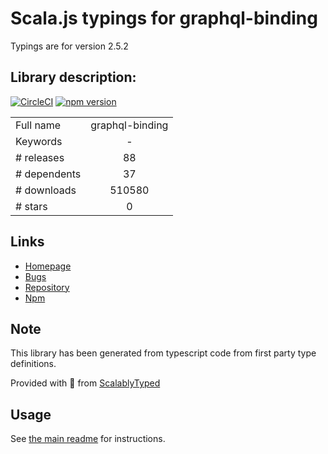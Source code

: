 
# Scala.js typings for graphql-binding

Typings are for version 2.5.2

## Library description:
[![CircleCI](https://circleci.com/gh/graphql-binding/graphql-binding.svg?style=shield)](https://circleci.com/gh/graphql-binding/graphql-binding) [![npm version](https://badge.fury.io/js/graphql-binding.svg)](https://badge.fury.io/js/graphql-binding)

|                    |                 |
| ------------------ | :-------------: |
| Full name          | graphql-binding |
| Keywords           | - |
| # releases         | 88 |
| # dependents       | 37 |
| # downloads        | 510580 |
| # stars            | 0 |

## Links
- [Homepage](https://github.com/graphcool/graphql-binding#readme)
- [Bugs](https://github.com/graphcool/graphql-binding/issues)
- [Repository](https://github.com/graphcool/graphql-binding)
- [Npm](https://www.npmjs.com/package/graphql-binding)
    


## Note
This library has been generated from typescript code from first party type definitions.

Provided with :purple_heart: from [ScalablyTyped](https://github.com/oyvindberg/ScalablyTyped)

## Usage
See [the main readme](../../readme.md) for instructions.


